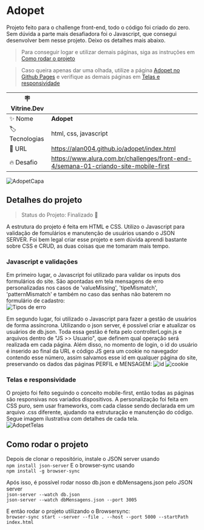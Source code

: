 # Adopet

Projeto feito para o challenge front-end, todo o código foi criado do zero. Sem dúvida a parte mais desafiadora foi o Javascript, que consegui desenvolver bem nesse projeto. Deixo os detalhes mais abaixo.
> Para conseguir logar e utilizar demais páginas, siga as instruções em [Como rodar o projeto](#como-rodar-o-projeto)

> Caso queira apenas dar uma olhada, utilize a página [Adopet no Github Pages](https://alan004.github.io/adopet/index.html) e verifique as demais páginas em [Telas e responsividade](#telas-e-responsividade)

| :placard: Vitrine.Dev |     |
| -------------  | --- |
| :sparkles: Nome        | **Adopet**
| :label: Tecnologias | html, css, javascript
| :rocket: URL         | https://alan004.github.io/adopet/index.html
| :fire: Desafio     | https://www.alura.com.br/challenges/front-end-4/semana-01-criando-site-mobile-first

<!-- Inserir imagem com a #vitrinedev ao final do link -->
<!--![AdopetcAPA](https://user-images.githubusercontent.com/17684918/209195984-a3c4e20b-4f3a-4778-b5b4-3e17556a0480.png#vitrinedev)-->
![AdopetCapa](https://user-images.githubusercontent.com/17684918/228087166-cfdf565e-70ad-49a0-a68a-d1849dadd25e.png#vitrinedev)

## Detalhes do projeto

> Status do Projeto: Finalizado  🫡  

A estrutura do projeto é feita em HTML e CSS. Utilizo o Javascript para validação de fomulários e manutenção de usuários usando o JSON SERVER. Foi bem legal criar esse projeto e sem dúvida aprendi bastante sobre CSS e CRUD, as duas coisas que me tomaram mais tempo.

### Javascript e validações
Em primeiro lugar, o Javascript foi utilizado para validar os inputs dos formulários do site. São apontadas em tela mensagens de erro personalizadas nos casos de 'valueMissing', 'tipeMismatch', 'patternMismatch' e também no caso das senhas não baterem no formulário de cadastro: \
![Tipos de erro](https://user-images.githubusercontent.com/17684918/228090337-96d46be4-36d6-4a2d-a6e0-dbc4d99f28b2.png)

Em segundo lugar, foi utilizado o Javascript para fazer a gestão de usuários de forma assíncrona. Utilizando o json server, é possível criar e atualizar os usuários de db.json. Toda essa gestão é feita pelo controllerLogin.js e arquivos dentro de "JS >> Usuario", que definem qual operação será realizada em cada página. Além disso, no momento de login, o id do usuário é inserido ao final da URL e código JS gera um cookie no navegador contendo esse número, assim salvamos esse id em qualquer página do site, preservando os dados das páginas PERFIL e MENSAGEM: 
![id](https://user-images.githubusercontent.com/17684918/228100283-1f6eeeff-654b-4074-b50b-09e0302d5baa.png)
![cookie](https://user-images.githubusercontent.com/17684918/228104787-998cc422-1e0c-4525-85a7-b07f74e8fcc2.png)

### Telas e responsividade
O projeto foi feito seguindo o conceito mobile-first, então todas as páginas são responsivas nos variados dispositivos. A personalização foi feita em CSS puro, sem usar frameworks, com cada classe sendo declarada em um arquivo .css diferente, ajudando na estruturação e manutenção do código. Segue imagem ilustrativa com detalhes de cada tela.  
![AdopetTelas](https://user-images.githubusercontent.com/17684918/228090474-017bde69-0593-4042-af3a-279ecacc9563.png)


## Como rodar o projeto
Depois de clonar o repositório, instale o JSON server usando \
`npm install json-server`
E o browser-sync usando \
`npm install -g browser-sync`

Após isso, é possível rodar nosso db.json e dbMensagens.json pelo JSON server\
`json-server --watch db.json` \
`json-server --watch dbMensagens.json --port 3005`

E então rodar o projeto utilizando o Browsersync:\
`browser-sync start --server --file . --host --port 5000 --startPath index.html`
